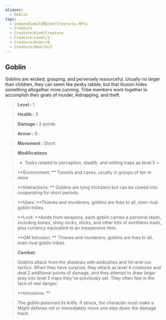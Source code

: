 ```yaml
---
aliases:
  - Goblin
tags:
  - Compendium/CSRD/en/Creatures-NPCs
  - Creature
  - Creature/Kind/Creature
  - Creature/Level/1
  - Creature/Armor/0
  - Creature/Health/3
---
```

  
    
## Goblin    
Goblins are wicked, grasping, and perversely resourceful. Usually no larger than children, they can seem like pesky rabble, but that illusion hides something altogether more cunning. Tribe members work together to accomplish their goals of murder, kidnapping, and theft.    
  
    
> **Level :** 1    
> **Health :** 3    
> **Damage :** 2 points    
> **Armor :** 0    
> **Movement :** Short    
> **Modifications**    
>- Tasks related to perception, stealth, and setting traps as level 5 >  
>    
> **Environment: ** Tunnels and caves, usually in groups of ten or more    
> **Interactions: ** Goblins are lying tricksters but can be cowed into cooperating for short periods.    
> **Uses: **Thieves and murderers, goblins are foes to all, even rival goblin tribes.    
> **Loot: **Aside from weapons, each goblin carries a personal stash, including bones, shiny rocks, sticks, and other bits of worthless trash, plus currency equivalent to an inexpensive item.    
> **GM Intrusion: ** Thieves and murderers, goblins are foes to all, even rival goblin tribes.    
  
> **Combat:**   
> Goblins attack from the shadows with ambushes and hit-and-run tactics. When they have surprise, they attack as level 4 creatures and deal 2 additional points of damage, and they attempt to draw larger prey into level 5 traps they've previously set. They often flee in the face of real danger.    
    
  
> **Intrusions: **   
> The goblin poisoned its knife. If struck, the character must make a Might defense roll or immediately move one step down the damage track.    

